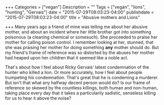 +++
Categories = ["vegan"]
Description = ""
Tags = ["vegan", "lions", "hunting", "Gervais"]
date = "2015-07-29T08:03:23-04:00"
publishdate = "2015-07-29T08:03:23-04:00"
title = "Abusive mothers and Lions"

+++
Many years ago a friend of mine was telling me about her abusive mother,
and about an incident where her little brother got into something poisonous (a cleaning chemical or somesuch). She proceeded to praise her mother for calling poison control.  I remember looking at her, stunned, that she was praising her mother for doing something **any** mother should do.  But my friend's frame of reference was so distorted by the abuses her mother had heaped upon her children that it seemed like a noble act.

That's about how I feel about Ricky Gervais' latest condemnation of the hunter who killed a lion.  Or more accurately, how I feel about people trumpeting his condemnation.  That's great that he is condeming a murderer.  But isn't that what any halfway decent person would do?  Is our frame of reference so skewed by the countless killings, both human and non-human, taking place every day that it takes a particularily sadistic, senseless killing for us to hear it above the noise?